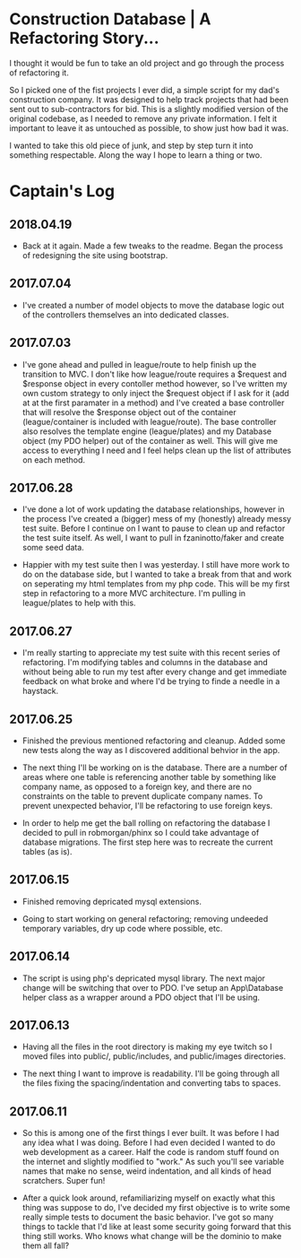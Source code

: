 # Construction Database | A Refactoring Story...

I thought it would be fun to take an old project and go through the process of refactoring it. 

So I picked one of the fist projects I ever did, a simple script for my dad's construction company. It was designed to help track projects that had been sent out to sub-contractors for bid. This is a slightly modified version of the original codebase, as I needed to remove any private information. I felt it important to leave it as untouched as possible, to show just how bad it was. 

I wanted to take this old piece of junk, and step by step turn it into something respectable. Along the way I hope to learn a thing or two.

# Captain's Log
## 2018.04.19
- Back at it again. Made a few tweaks to the readme. Began the process of redesigning the site using bootstrap.

## 2017.07.04
- I've created a number of model objects to move the database logic out of the controllers themselves an into dedicated classes. 

## 2017.07.03 
- I've gone ahead and pulled in league/route to help finish up the transition to MVC. I don't like how league/route requires a $request and $response object in every contoller method however, so I've written my own custom strategy to only inject the $request object if I ask for it (add at at the first paramater in a method) and I've created a base controller that will resolve the $response object out of the container (league/container is included with league/route). The base controller also resolves the template engine (league/plates) and my Database object (my PDO helper) out of the container as well. This will give me access to everything I need and I feel helps clean up the list of attributes on each method.

## 2017.06.28 
- I've done a lot of work updating the database relationships, however in the process I've created a (bigger) mess of my (honestly) already messy test suite. Before I continue on I want to pause to clean up and refactor the test suite itself. As well, I want to pull in fzaninotto/faker and create some seed data.

- Happier with my test suite then I was yesterday. I still have more work to do on the database side, but I wanted to take a break from that and work on seperating my html templates from my php code. This will be my first step in refactoring to a more MVC architecture. I'm pulling in league/plates to help with this.

## 2017.06.27
- I'm really starting to appreciate my test suite with this recent series of refactoring. I'm modifying tables and columns in the database and without being able to run my test after every change and get immediate feedback on what broke and where I'd be trying to finde a needle in a haystack.

## 2017.06.25
- Finished the previous mentioned refactoring and cleanup. Added some new tests along the way as I discovered additional behvior in the app.

- The next thing I'll be working on is the database. There are a number of areas where one table is referencing another table by something like company name, as opposed to a foreign key, and there are no constraints on the table to prevent duplicate company names. To prevent unexpected behavior, I'll be refactoring to use foreign keys. 

- In order to help me get the ball rolling on refactoring the database I decided to pull in robmorgan/phinx so I could take advantage of database migrations. The first step here was to recreate the current tables (as is).

## 2017.06.15
- Finished removing depricated mysql extensions.

- Going to start working on general refactoring; removing undeeded temporary variables, dry up code where possible, etc.

## 2017.06.14
- The script is using php's depricated mysql library. The next major change will be switching that over to PDO. I've setup an App\Database helper class as a wrapper around a PDO object that I'll be using.

## 2017.06.13
- Having all the files in the root directory is making my eye twitch so I moved files into public/, public/includes, and public/images directories.

- The next thing I want to improve is readability. I'll be going through all the files fixing the spacing/indentation and converting tabs to spaces.

## 2017.06.11
- So this is among one of the first things I ever built. It was before I had any idea what I was doing. Before I had even decided I wanted to do web development as a career. Half the code is random stuff found on the internet and slightly modified to "work." As such you'll see variable names that make no sense, weird indentation, and all kinds of head scratchers. Super fun!

- After a quick look around, refamiliarizing myself on exactly what this thing was suppose to do, I've decided my first objective is to write some really simple tests to document the basic behavior. I've got so many things to tackle that I'd like at least some security going forward that this thing still works. Who knows what change will be the dominio to make them all fall?